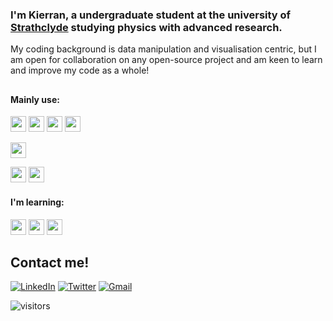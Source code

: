 ### I'm Kierran, a undergraduate student at the university of [Strathclyde](https://www.strath.ac.uk) studying physics with advanced research. 
My coding background is data manipulation and visualisation centric, but I am open for collaboration on any open-source project and am keen to learn and improve my code as a whole!

##
#### Mainly use:

<img src = "https://img.shields.io/badge/-python-grey?style=flat&logo=Python" height = 25>  <img src = "https://img.shields.io/badge/-NumPy-grey?style=flat&logo=numpy" height = 25>
<img src = "https://img.shields.io/badge/-SciPy-grey?style=flat&logo=scipy" height = 25>
<img src = "https://img.shields.io/badge/-Raspberry%20Pi-grey?style=flat&logo=raspberry-pi" height = 25>

<img src = "https://img.shields.io/badge/-Conda-grey?style=flat&logo=anaconda" height = 25>

<img src = "https://img.shields.io/badge/-Git-grey?style=flat&logo=Git" height = 25> <img src = "https://img.shields.io/badge/-GitHub-grey?style=flat&logo=GitHub" height = 25>

#### I'm learning:

<img src = "https://img.shields.io/badge/-Julia-grey?style=flat&logo=Julia" height = 25> <img src = "https://img.shields.io/badge/-Docker-grey?style=flat&logo=docker" height = 25> <img src = "https://img.shields.io/badge/-C%20Sharp-grey?style=flat&logo=c-sharp" height = 25>


## Contact me!

[![LinkedIn](https://img.shields.io/twitter/url?color=%230A66C2&label=Kierran&logo=linkedin&style=for-the-badge&url=https%3A%2F%2Fwww.linkedin.com%2Fin%2Fkierran-falloon%2F)](https://www.linkedin.com/in/kierran-falloon/)
[![Twitter](https://img.shields.io/twitter/url?color=%231DA1F2&label=%40narreik&logo=twitter&logoColor=white&style=for-the-badge&url=https%3A%2F%2Fwww.linkedin.com%2Fin%2Fkierran-falloon%2F)](https://twitter.com/narreik)
[![Gmail](https://img.shields.io/twitter/url?color=%23EA4335&label=kgwfalloon%40gmail.com&logo=gmail&logoColor=white&style=for-the-badge&url=https://mailto:kgwfalloon@gmail.com&link=mailto:kgwfalloon@gmail.com)](mailto:kgwfalloon@gmail.com)

![visitors](https://visitor-badge.glitch.me/badge?page_id=KierranFalloon)

<!--
**KierranFalloon/KierranFalloon** is a ✨ _special_ ✨ repository because its `README.md` (this file) appears on your GitHub profile.
